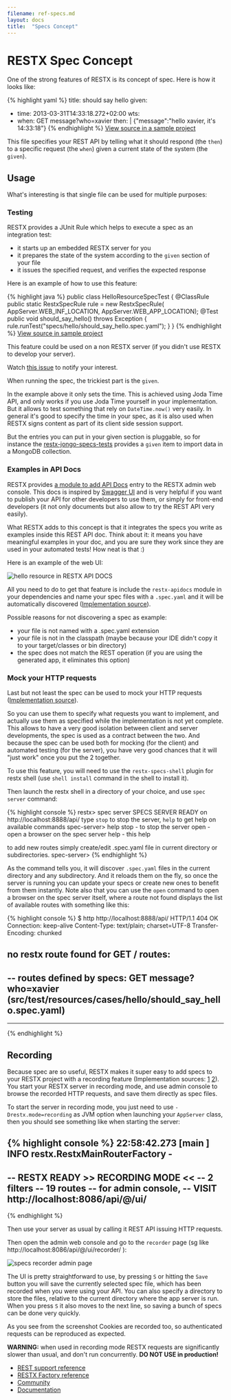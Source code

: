 ```yaml
---
filename: ref-specs.md
layout: docs
title:  "Specs Concept"
---
```

# RESTX Spec Concept

One of the strong features of RESTX is its concept of spec. Here is how it looks like:

{% highlight yaml %}
title: should say hello
given:
  - time: 2013-03-31T14:33:18.272+02:00
wts:
  - when: GET message?who=xavier
    then: |
      {"message":"hello xavier, it's 14:33:18"}
{% endhighlight %}
[View source in a sample project](https://github.com/restx/restx/blob/master/restx-samples/restx-samples-hello/src/test/resources/cases/hello/should_say_hello.spec.yaml)


This file specifies your REST API by telling what it should respond (the `then`) to a specific request (the `when`) given a current state of the system (the `given`).

## Usage
What's interesting is that single file can be used for multiple purposes:

### Testing

RESTX provides a JUnit Rule which helps to execute a spec as an integration test:

- it starts up an embedded RESTX server for you
- it prepares the state of the system according to the `given` section of your file
- it issues the specified request, and verifies the expected response

Here is an example of how to use this feature:

{% highlight java %}
public class HelloResourceSpecTest {
    @ClassRule
    public static RestxSpecRule rule = new RestxSpecRule(
            AppServer.WEB_INF_LOCATION,
            AppServer.WEB_APP_LOCATION);
    @Test
    public void should_say_hello() throws Exception {
        rule.runTest("specs/hello/should_say_hello.spec.yaml");
    }
}
{% endhighlight %}
[View source in sample project](https://github.com/restx/restx/blob/master/restx-samples/restx-samples-hello/src/test/java/hello/web/HelloResourceSpecTest.java)

<div class="note">
	<p>This feature could be used on a non RESTX server (if you didn't use RESTX to develop your server).</p>
	<p>Watch <a href="https://github.com/restx/restx/issues/11">this issue</a> to notify your interest.</p>
</div>

When running the spec, the trickiest part is the `given`. 

In the example above it only sets the time. This is achieved using Joda Time API, and only works if you use Joda Time yourself in your implementation. But it allows to test something that rely on `DateTime.now()` very easily. In general it's good to specify the time in your spec, as it is also used when RESTX signs content as part of its client side session support.

But the entries you can put in your given section is pluggable, so for instance the [restx-jongo-specs-tests](https://github.com/restx/restx/tree/master/restx-jongo-specs-tests) provides a `given` item to import data in a MongoDB collection.

### Examples in API Docs

RESTX provides [a module to add API Docs](https://github.com/restx/restx/tree/master/restx-apidocs) entry to the RESTX admin web console. This docs is inspired by [Swagger UI](https://developers.helloreverb.com/swagger/) and is very helpful if you want to publish your API for other developers to use them, or simply for front-end developers (it not only documents but also allow to try the REST API very easily).

What RESTX adds to this concept is that it integrates the specs you write as examples inside this REST API doc. Think about it: it means you have meaningful examples in your doc, and you are sure they work since they are used in your automated tests! How neat is that :)

Here is an example of the web UI:

![hello resource in RESTX API DOCS](/images/docs/admin-apidocs-hello.png) 

All you need to do to get that feature is include the `restx-apidocs` module in your dependencies and name your spec files with a `.spec.yaml` and it will be automatically discovered ([Implementation source](https://github.com/restx/restx/blob/master/restx-core/src/main/java/restx/specs/RestxSpecRepository.java)).

<div class="note troubleshooting">
	<p>Possible reasons for not discovering a spec as example:
		<ul>
			<li>your file is not named with a .spec.yaml extension</li>
			<li>your file is not in the classpath (maybe because your IDE didn't copy it to your target/classes or bin directory)</li>
			<li>the spec does not match the REST operation (if you are using the generated app, it eliminates this option)</li>
		</ul>
	</p>
</div>

### Mock your HTTP requests

Last but not least the spec can be used to mock your HTTP requests ([Implementation source](https://github.com/restx/restx/blob/master/restx-specs-server/src/main/java/restx/specs/server/SpecsServerRoute.java)). 

So you can use them to specify what requests you want to implement, and actually use them as specified while the implementation is not yet complete. This allows to have a very good isolation between client and server developments, the spec is used as a contract between the two. And because the spec can be used both for mocking (for the client) and automated testing (for the server), you have very good chances that it will "just work" once you put the 2 together.

To use this feature, you will need to use the `restx-specs-shell` plugin for restx shell (use `shell install` command in the shell to install it).

Then launch the restx shell in a directory of your choice, and use `spec server` command:

{% highlight console %}
restx> spec server
SPECS SERVER READY on http://localhost:8888/api/
type `stop` to stop the server, `help` to get help on available commands
spec-server> help
stop - to stop the server
open - open a browser on the spec server
help - this help

to add new routes simply create/edit .spec.yaml file in
current directory or subdirectories.
spec-server>
{% endhighlight %}

As the command tells you, it will discover `.spec.yaml` files in the current directory and any subdirectory. And it reloads them on the fly, so once the server is running you can update your specs or create new ones to benefit from them instantly. Note also that you can use the `open` command to open a browser on the spec server itself, where a route not found displays the list of available routes with something like this:

{% highlight console %}
$ http http://localhost:8888/api/
HTTP/1.1 404 OK
Connection: keep-alive
Content-Type: text/plain; charset=UTF-8
Transfer-Encoding: chunked

no restx route found for GET /
routes:
-----------------------------------
-- routes defined by specs:
GET message?who=xavier (src/test/resources/cases/hello/should_say_hello.spec.yaml)
--
-----------------------------------
{% endhighlight %}


## Recording

Because spec are so useful, RESTX makes it super easy to add specs to your RESTX project with a recording feature (Implementation sources: [1](https://github.com/restx/restx/blob/master/restx-core/src/main/java/restx/specs/RestxSpecRecorder.java) [2](https://github.com/restx/restx/blob/master/restx-core/src/main/java/restx/specs/RestxSpecTape.java)). You start your RESTX server in recording mode, and use admin console to browse the recorded HTTP requests, and save them directly as spec files.

To start the server in recording mode, you just need to use `-Drestx.mode=recording` as JVM option when launching your `AppServer` class, then you should see something like when starting the server:

{% highlight console %}
22:58:42.273 [main             ] INFO  restx.RestxMainRouterFactory - 
--------------------------------------
 -- RESTX READY >> RECORDING MODE <<
 -- 2 filters
 -- 19 routes
 -- for admin console,
 --   VISIT http://localhost:8086/api/@/ui/
 --
 {% endhighlight %}

Then use your server as usual by calling it REST API issuing HTTP requests.

Then open the admin web console and go to the `recorder` page (sg like http://localhost:8086/api/@/ui/recorder/ ):

![specs recorder admin page](/images/docs/admin-specs-recorder.png)

The UI is pretty straightforward to use, by pressing `S` or hitting the `Save` button you will save the currently selected spec file, which has been recorded when you were using your API. You can also specify a directory to store the files, relative to the current directory where the app server is run. When you press `S` it also moves to the next line, so saving a bunch of specs can be done very quickly.

As you see from the screenshot Cookies are recorded too, so authenticated requests can be reproduced as expected.

<div class="note">
	<p><strong>WARNING:</strong> when used in recording mode RESTX requests are significantly slower than usual, and don't run concurrently. <strong>DO NOT USE in production!</strong></p>
</div>

<div class="go-next">
	<ul>
		<li><a href="ref-core.html"><i class="icon-cloud"> </i> REST support reference</a></li>
		<li><a href="ref-factory.html"><i class="icon-cogs"> </i> RESTX Factory reference</a></li>
		<li><a href="/community/"><i class="icon-beer"> </i> Community</a></li>
		<li><a href="/docs/"><i class="icon-book"> </i> Documentation</a></li>
	</ul>	
</div>




 